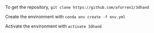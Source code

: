 To get the repository, `git clone https://github.com/aforren1/3dhand`

Create the environment with `conda env create -f env.yml`

Activate the environment with `activate 3dhand`

